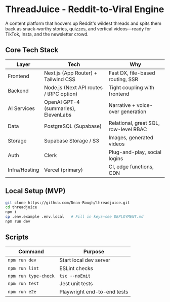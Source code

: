 # ThreadJuice - Reddit-to-Viral Engine

A content platform that hoovers up Reddit's wildest threads and spits them back as snack-worthy stories, quizzes, and vertical videos—ready for TikTok, Insta, and the newsletter crowd.

## Core Tech Stack
| Layer          | Tech                                   | Why                                 |
| -------------- | -------------------------------------- | ----------------------------------- |
| Frontend       | Next.js (App Router) + Tailwind CSS    | Fast DX, file-based routing, SSR    |
| Backend        | Node.js (Next API routes / tRPC option)| Tight coupling with frontend        |
| AI Services    | OpenAI GPT-4 (summaries), ElevenLabs   | Narrative + voice-over generation   |
| Data           | PostgreSQL (Supabase)                  | Relational, great SQL, row-level RBAC|
| Storage        | Supabase Storage / S3                  | Images, generated videos            |
| Auth           | Clerk                                  | Plug-and-play, social logins        |
| Infra/Hosting  | Vercel (primary)                       | CI, edge functions, CDN             |

## Local Setup (MVP)
```bash
git clone https://github.com/Dean-Rough/threadjuice.git
cd threadjuice
npm i
cp .env.example .env.local   # Fill in keys—see DEPLOYMENT.md
npm run dev
```

## Scripts
| Command                | Purpose                     |
| ---------------------- | --------------------------- |
| `npm run dev`          | Start local dev server      |
| `npm run lint`         | ESLint checks               |
| `npm run type-check`   | `tsc --noEmit`              |
| `npm run test`         | Jest unit tests             |
| `npm run e2e`          | Playwright end-to-end tests | 